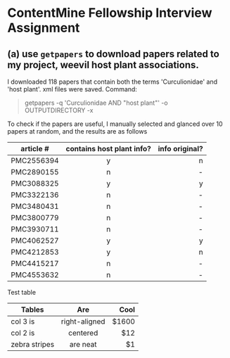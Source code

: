 # ContentMine Fellowship Interview Assignment
## (a) use `getpapers` to download  papers related to my project, weevil host plant associations.
I downloaded 118 papers that contain both the terms 'Curculionidae' and 'host plant'. xml files were saved. Command:
> getpapers -q 'Curculionidae AND "host plant"' -o OUTPUTDIRECTORY -x

To check if the papers are useful, I manually selected and glanced over 10 papers at random, and the results are as follows 

| article #	 | contains host plant info?| info original?| 
| ---------- |:------------------------:| -------------:|
| PMC2556394 | y                        | n             |
| PMC2890155 | n                        | -             |
| PMC3088325 | y                        | y             |
| PMC3322136 | n                        | -             |
| PMC3480431 | n                        | -             |
| PMC3800779 | n                        | -             |
| PMC3930711 | n                        | -             |
| PMC4062527 | y                        | y             |
| PMC4212853 | y                        | n             |
| PMC4415217 | n                        | -             |
| PMC4553632 | n                        | -             |

Test table

| Tables        | Are           | Cool  |
| ------------- |:-------------:| -----:|
| col 3 is      | right-aligned | $1600 |
| col 2 is      | centered      |   $12 |
| zebra stripes | are neat      |    $1 |